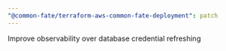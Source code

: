 ```yaml
---
"@common-fate/terraform-aws-common-fate-deployment": patch
---
```


Improve observability over database credential refreshing
